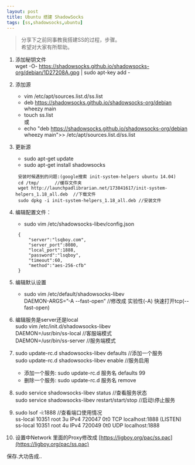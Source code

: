 ```yaml
---
layout: post
title: Ubuntu 搭建 ShadowSocks
tags: [ss,shadowsocks,ubuntu]
---
```


> 分享下之前同事教我搭建SS的过程，步骤。  
  希望对大家有所帮助。


1. 添加秘钥文件  
   wget -O- https://shadowsocks.github.io/shadowsocks-org/debian/1D27208A.gpg | sudo apt-key add -   

2. 添加源  
   - vim /etc/apt/sources.list.d/ss.list
   - deb https://shadowsocks.github.io/shadowsocks-org/debian wheezy main
   - touch ss.list     
   或  
   - echo "deb https://shadowsocks.github.io/shadowsocks-org/debian wheezy main">> /etc/apt/sources.list.d/ss.list  

3. 更新源 
    - sudo apt-get update    
    - sudo apt-get install shadowsocks 

    > 
        安装时候遇到的问题:(google搜索 init-system-helpers ubuntu 14.04)  
        cd /tmp/      //缓存文件夹  
        wget http://launchpadlibrarian.net/173841617/init-system-helpers_1.18_all.deb  //下载文件  
        sudo dpkg -i init-system-helpers_1.18_all.deb //安装文件
4. 编辑配置文件：  
   - sudo vim /etc/shadowsocks-libev/config.json  
   
   >
        {  
            "server":"lsqboy.com",  
            "server_port":8080,    
            "local_port":1888,    
            "password":"lsqboy",   
            "timeout":60,  
            "method":"aes-256-cfb"    
        }  
    
5. 编辑默认设置  
   - sudo vim /etc/default/shadowsocks-libev   
   DAEMON-ARGS=”-A --fast-open”   //修改成 实验性(-A)  快速打开tcp(--fast-open)

6. 编辑服务是server还是local   
   sudo vim /etc/init.d/shadowsocks-libev  
   DAEMON=/usr/bin/ss-local  //客服端模式  
   DAEMON=/usr/bin/ss-server  //服务端模式

7. sudo update-rc.d shadowsocks-libev defaults //添加一个服务   
   sudo update-rc.d shadowsocks-libev enable //服务启用
   - 添加一个服务: sudo update-rc.d 服务名 defaults 99  
   - 删除一个服务: sudo update-rc.d 服务名 remove
   
8. sudo service shadowsocks-libev status //查看服务状态  
   sudo service shadowsocks-libev restart/start/stop //启动\停止服务

9. sudo lsof -i:1888 //查看端口使用情况  
   ss-local 10351   root    3u  IPv4 720047      0t0  TCP localhost:1888 (LISTEN)  
   ss-local 10351   root    4u  IPv4 720049      0t0  UDP localhost:1888 

10. 设置中Network 里面的Proxy修改成  [https://ligboy.org/pac/ss.pac](https://ligboy.org/pac/ss.pac)

保存.大功告成..





